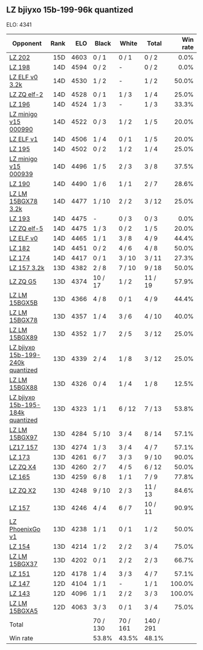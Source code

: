 ## LZ bjiyxo 15b-199-96k quantized ##

ELO: 4341

Opponent | Rank | ELO | Black | White | Total | Win rate
---------|-----:|----:|-------|-------|-------|-------:
[LZ 202](LZ%20202.md) | 15D | 4603 | 0 / 1 | 0 / 1 | 0 / 2 | 0.0%
[LZ 198](LZ%20198.md) | 14D | 4594 | 0 / 2 | - | 0 / 2 | 0.0%
[LZ ELF v0 3.2k](LZ%20ELF%20v0%203.2k.md) | 14D | 4530 | 1 / 2 | - | 1 / 2 | 50.0%
[LZ ZQ elf-2](LZ%20ZQ%20elf-2.md) | 14D | 4528 | 0 / 1 | 1 / 3 | 1 / 4 | 25.0%
[LZ 196](LZ%20196.md) | 14D | 4524 | 1 / 3 | - | 1 / 3 | 33.3%
[LZ minigo v15 000990](LZ%20minigo%20v15%20000990.md) | 14D | 4522 | 0 / 3 | 1 / 2 | 1 / 5 | 20.0%
[LZ ELF v1](LZ%20ELF%20v1.md) | 14D | 4506 | 1 / 4 | 0 / 1 | 1 / 5 | 20.0%
[LZ 195](LZ%20195.md) | 14D | 4502 | 0 / 2 | 1 / 2 | 1 / 4 | 25.0%
[LZ minigo v15 000939](LZ%20minigo%20v15%20000939.md) | 14D | 4496 | 1 / 5 | 2 / 3 | 3 / 8 | 37.5%
[LZ 190](LZ%20190.md) | 14D | 4490 | 1 / 6 | 1 / 1 | 2 / 7 | 28.6%
[LZ LM 15BGX78 3.2k](LZ%20LM%2015BGX78%203.2k.md) | 14D | 4477 | 1 / 10 | 2 / 2 | 3 / 12 | 25.0%
[LZ 193](LZ%20193.md) | 14D | 4475 | - | 0 / 3 | 0 / 3 | 0.0%
[LZ ZQ elf-5](LZ%20ZQ%20elf-5.md) | 14D | 4475 | 1 / 3 | 0 / 2 | 1 / 5 | 20.0%
[LZ ELF v0](LZ%20ELF%20v0.md) | 14D | 4465 | 1 / 1 | 3 / 8 | 4 / 9 | 44.4%
[LZ 182](LZ%20182.md) | 14D | 4451 | 0 / 2 | 4 / 6 | 4 / 8 | 50.0%
[LZ 174](LZ%20174.md) | 14D | 4417 | 0 / 1 | 3 / 10 | 3 / 11 | 27.3%
[LZ 157 3.2k](LZ%20157%203.2k.md) | 13D | 4382 | 2 / 8 | 7 / 10 | 9 / 18 | 50.0%
[LZ ZQ G5](LZ%20ZQ%20G5.md) | 13D | 4374 | 10 / 17 | 1 / 2 | 11 / 19 | 57.9%
[LZ LM 15BGX5B](LZ%20LM%2015BGX5B.md) | 13D | 4366 | 4 / 8 | 0 / 1 | 4 / 9 | 44.4%
[LZ LM 15BGX78](LZ%20LM%2015BGX78.md) | 13D | 4357 | 1 / 4 | 3 / 6 | 4 / 10 | 40.0%
[LZ LM 15BGX89](LZ%20LM%2015BGX89.md) | 13D | 4352 | 1 / 7 | 2 / 5 | 3 / 12 | 25.0%
[LZ bjiyxo 15b-199-240k quantized](LZ%20bjiyxo%2015b-199-240k%20quantized.md) | 13D | 4339 | 2 / 4 | 1 / 8 | 3 / 12 | 25.0%
[LZ LM 15BGX88](LZ%20LM%2015BGX88.md) | 13D | 4326 | 0 / 4 | 1 / 4 | 1 / 8 | 12.5%
[LZ bjiyxo 15b-195-184k quantized](LZ%20bjiyxo%2015b-195-184k%20quantized.md) | 13D | 4323 | 1 / 1 | 6 / 12 | 7 / 13 | 53.8%
[LZ LM 15BGX97](LZ%20LM%2015BGX97.md) | 13D | 4284 | 5 / 10 | 3 / 4 | 8 / 14 | 57.1%
[LZ17 157](LZ17%20157.md) | 13D | 4274 | 1 / 3 | 3 / 4 | 4 / 7 | 57.1%
[LZ 173](LZ%20173.md) | 13D | 4261 | 6 / 7 | 3 / 3 | 9 / 10 | 90.0%
[LZ ZQ X4](LZ%20ZQ%20X4.md) | 13D | 4260 | 2 / 7 | 4 / 5 | 6 / 12 | 50.0%
[LZ 165](LZ%20165.md) | 13D | 4259 | 6 / 8 | 1 / 1 | 7 / 9 | 77.8%
[LZ ZQ X2](LZ%20ZQ%20X2.md) | 13D | 4248 | 9 / 10 | 2 / 3 | 11 / 13 | 84.6%
[LZ 157](LZ%20157.md) | 13D | 4246 | 4 / 4 | 6 / 7 | 10 / 11 | 90.9%
[LZ PhoenixGo v1](LZ%20PhoenixGo%20v1.md) | 13D | 4238 | 1 / 1 | 0 / 1 | 1 / 2 | 50.0%
[LZ 154](LZ%20154.md) | 13D | 4214 | 1 / 2 | 2 / 2 | 3 / 4 | 75.0%
[LZ LM 15BGX37](LZ%20LM%2015BGX37.md) | 13D | 4202 | 0 / 1 | 2 / 2 | 2 / 3 | 66.7%
[LZ 151](LZ%20151.md) | 12D | 4178 | 1 / 4 | 3 / 3 | 4 / 7 | 57.1%
[LZ 147](LZ%20147.md) | 12D | 4104 | 1 / 1 | - | 1 / 1 | 100.0%
[LZ 143](LZ%20143.md) | 12D | 4096 | 1 / 1 | 2 / 2 | 3 / 3 | 100.0%
[LZ LM 15BGXA5](LZ%20LM%2015BGXA5.md) | 12D | 4063 | 3 / 3 | 0 / 1 | 3 / 4 | 75.0%
Total | | | 70 / 130 | 70 / 161 | 140 / 291 | 
Win rate| | | 53.8% | 43.5% | 48.1% | 
